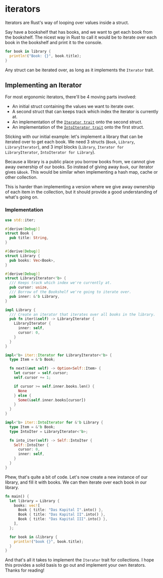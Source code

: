# iterators

Iterators are Rust's way of looping over values inside a struct.

Say have a bookshelf that has books, and we want to get each book from the
bookshelf. The nicest way in Rust to call it would be to iterate over each book
in the bookshelf and print it to the console.

```rust
for book in library {
  println!("Book: {}", book.title);
}
```

Any struct can be iterated over, as long as it implements the `Iterator` trait.

## Implementing an Iterator
For most ergonomic iterators, there'll be 4 moving parts involved:

- An initial struct containing the values we want to iterate over.
- A second struct that can keeps track which index the iterator is currently at.
- An implementation of the [`Iterator trait`] onto the second struct.
- An implementation of the [`IntoIterator trait`] onto the first struct.

Sticking with our initial example: let's implement a library that can be
iterated over to get each book. We need 3 structs (`Book`, `Library`,
`LibraryIterator`), and 3 impl blocks (`Library`, `Iterator for
LibraryIterator`, `IntoIterator for Library`).

Because a library is a public place you borrow books from, we cannot give away
ownership of our books. So instead of giving away `Book`, our iterator gives
`&Book`. This would be similar when implementing a hash map, cache or other
collection.

This is harder than implementing a version where we give away ownership of each
item in the collection, but it should provide a good understanding of what's
going on.

### Implementation
```rust
use std::iter;

#[derive(Debug)]
struct Book {
  pub title: String,
}

#[derive(Debug)]
struct Library {
  pub books: Vec<Book>,
}

#[derive(Debug)]
struct LibraryIterator<'b> {
  /// Keeps track which index we're currently at.
  pub cursor: usize,
  /// Borrow of the Bookshelf we're going to iterate over.
  pub inner: &'b Library,
}

impl Library {
  /// Create an iterator that iterates over all books in the library.
  pub fn iter(&self) -> LibraryIterator {
    LibraryIterator {
      inner: self,
      cursor: 0,
    }
  }
}

impl<'b> iter::Iterator for LibraryIterator<'b> {
  type Item = &'b Book;

  fn next(&mut self) -> Option<Self::Item> {
    let cursor = self.cursor;
    self.cursor += 1;

    if cursor >= self.inner.books.len() {
      None
    } else {
      Some(&self.inner.books[cursor])
    }
  }
}

impl<'b> iter::IntoIterator for &'b Library {
  type Item = &'b Book;
  type IntoIter = LibraryIterator<'b>;

  fn into_iter(self) -> Self::IntoIter {
    Self::IntoIter {
      cursor: 0,
      inner: self,
    }
  }
}
```

Phew, that's quite a bit of code. Let's now create a new instance of our
library, and fill it with books. We can then iterate over each book in our
library.

```rust
fn main() {
  let library = Library {
    books: vec![
      Book { title: "Das Kapital I".into() },
      Book { title: "Das Kapital II".into() },
      Book { title: "Das Kapital III".into() },
    ],
  };

  for book in &library {
    println!("book {}", book.title);
  }
}
```

And that's all it takes to implement the `Iterator` trait for collections.  I
hope this provides a solid basis to go out and implement your own iterators.
Thanks for reading!

[`IntoIterator trait`]: https://doc.rust-lang.org/1.26.2/std/iter/trait.IntoIterator.html
[`Iterator trait`]: https://doc.rust-lang.org/1.26.2/std/iter/trait.Iterator.html

